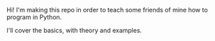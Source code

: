 Hi! I'm making this repo in order to teach some friends of mine how to program in Python.

I'll cover the basics, with theory and examples.
